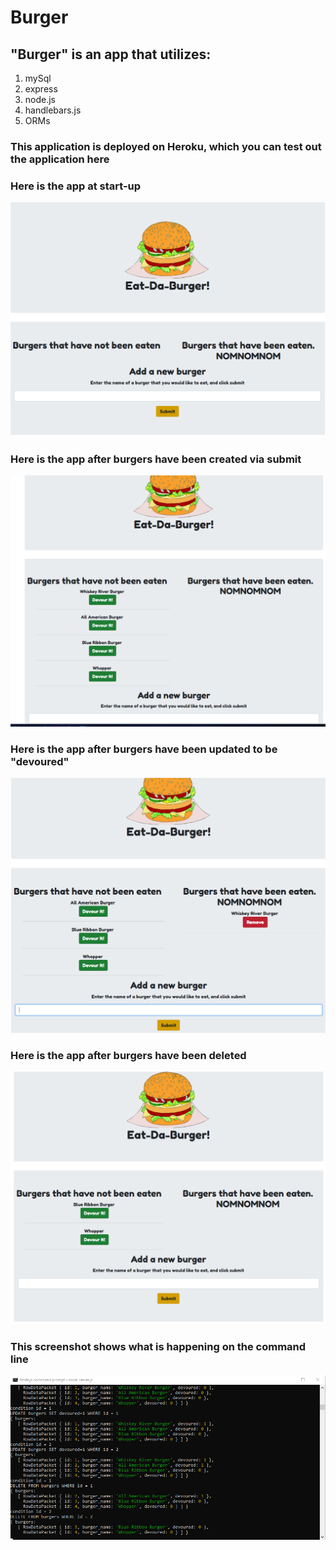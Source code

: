 # Burger

## "Burger" is an app that utilizes: 
1. mySql
1. express
1. node.js
1. handlebars.js
1. ORMs 


### This application is deployed on Heroku, which you can test out the application here 


### Here is the app at start-up 

![Start](./public/assets/img/start-up.PNG)


### Here is the app after burgers have been created via submit

![created](./public/assets/img/burgers-created.PNG)

### Here is the app after burgers have been updated to be "devoured"

![update](./public/assets/img/burgers-updated.PNG)

### Here is the app after burgers have been deleted

![delete](./public/assets/img/burgers-deleted.PNG)

### This screenshot shows what is happening on the command line

![cli](./public/assets/img/CLI.PNG)

